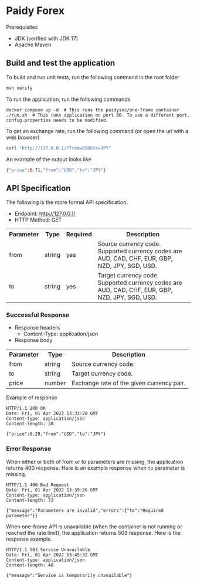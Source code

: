 # Paidy Forex

Prerequisites
* JDK (verified with JDK 17)
* Apache Maven

## Build and test the application
To build and run unit tests, run the following command in the root folder
```bash
mvn verify
```

To run the application, run the following commands
```
docker compose up -d  # This runs the paidyinc/one-frame container
./run.sh  # This runs application on port 80. To use a different port, config.properties needs to be modified.
```

To get an exchange rate, run the following command (or open the url with a web browser)
```bash
curl "http://127.0.0.1/?from=USD&to=JPY"
```

An example of the output looks like
```bash
{"price":0.71,"from":"USD","to":"JPY"}
```

## API Specification
The following is the more formal API specification.

* Endpoint: http://127.0.0.1/
* HTTP Method: GET

<table>
  <tr>
   <th>
Parameter
   </th>
   <th>Type
   </th>
   <th>Required
   </th>
   <th>Description
   </th>
  </tr>
  <tr>
   <td>from
   </td>
   <td>string
   </td>
   <td>yes
   </td>
   <td>Source currency code. Supported currency codes are AUD, CAD, CHF, EUR, GBP, NZD, JPY, SGD, USD.
   </td>
  </tr>
  <tr>
   <td>to
   </td>
   <td>string
   </td>
   <td>yes
   </td>
   <td>Target currency code. Supported currency codes are AUD, CAD, CHF, EUR, GBP, NZD, JPY, SGD, USD.
    </td>
  </tr>
</table>

### Successful Response
* Response headers
  * Content-Type: application/json
* Response body
<table>
  <tr>
   <th>
Parameter
   </th>
   <th>Type
   </th>
   <th>Description
   </th>
  </tr>
  <tr>
   <td>from
   </td>
   <td>string
   </td>
   <td>Source currency code.
   </td>
  </tr>
  <tr>
   <td>to
   </td>
   <td>string
   </td>
   <td>Target currency code.
    </td>
  </tr>
  <tr>
   <td>price
   </td>
   <td>number
   </td>
   <td>Exchange rate of the given currency pair.
    </td>
  </tr>
</table>

Example of response
```
HTTP/1.1 200 OK
Date: Fri, 01 Apr 2022 13:33:20 GMT
Content-type: application/json
Content-length: 38

{"price":0.29,"from":"USD","to":"JPY"}
```
### Error Response
When either or both of from or to parameters are missing, the application returns 400 response. Here is an example response when `to` parameter is missing.

```
HTTP/1.1 400 Bad Request
Date: Fri, 01 Apr 2022 13:39:26 GMT
Content-type: application/json
Content-length: 73

{"message":"Parameters are invalid","errors":{"to":"Required parameter"}}
```

When one-frame API is unavailable (when the container is not running or reached the rate limit), the application returns 503 response. Here is the response example.

```
HTTP/1.1 503 Service Unavailable
Date: Fri, 01 Apr 2022 13:45:32 GMT
Content-type: application/json
Content-length: 48

{"message":"Service is temporarily unavailable"}
```
